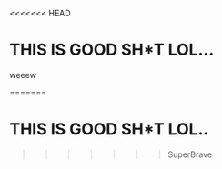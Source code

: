 <<<<<<< HEAD
# THIS IS GOOD SH*T LOL...
weeew


=======
# THIS IS GOOD SH*T LOL..
>>>>>>> SuperBrave
